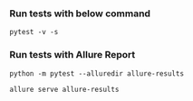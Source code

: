 ### Run tests with below command

```
pytest -v -s
```

### Run tests with Allure Report
```
python -m pytest --alluredir allure-results

allure serve allure-results

```
